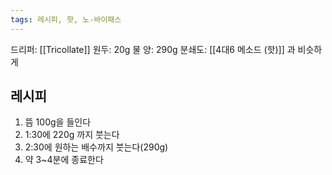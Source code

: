 ```yaml
---
tags: 레시피, 핫, 노-바이패스
---
```

드리퍼: [[Tricollate]]
원두: 20g
물 양: 290g
분쇄도: [[4대6 메소드 (핫)]] 과 비슷하게

## 레시피
1. 뜸 100g을 들인다
2. 1:30에 220g 까지 붓는다
3. 2:30에 원하는 배수까지 붓는다(290g)
4. 약 3~4분에 종료한다
